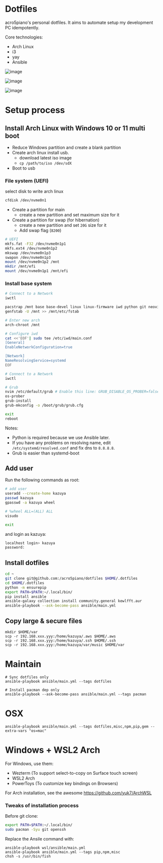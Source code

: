 # Dotfiles

acro5piano's personal dotfiles. It aims to automate setup my development PC idempotently.

Core technologies:

- Arch Linux
- i3
- yay
- Ansible

![image](https://user-images.githubusercontent.com/10719495/176838810-ea61f97a-7f7f-4c8b-80f7-243ee8eb8de9.png)

![image](https://user-images.githubusercontent.com/10719495/176839022-bcaf0d70-3395-4b6e-812e-ff676c8294c0.png)

![image](https://user-images.githubusercontent.com/10719495/202087327-462649bd-d3df-45c7-b0e0-62e35074769f.png)

# Setup process

## Install Arch Linux with Windows 10 or 11 multi boot

- Reduce Windows partition and create a blank partition
- Create arch linux install usb.
  - download latest iso image
  - `cp /path/to/iso /dev/sdX`
- Boot to usb

### File system (UEFI)

select disk to write arch linux

```sh
cfdisk /dev/nvme0n1
```

- Create a partition for main
  - create a new partition and set maximum size for it
- Create a partition for swap (for hibernation)
  - create a new partition and set `20G` size for it
  - Add swap flag (`8200`)

```sh
# UEFI
mkfs.fat -F32 /dev/nvme0n1p1
mkfs.ext4 /dev/nvme0n1p2
mkswap /dev/nvme0n1p3
swapon /dev/nvme0n1p3
mount /dev/nvme0n1p2 /mnt
mkdir /mnt/efi
mount /dev/nvme0n1p1 /mnt/efi
```

### Install base system

```sh
# Connect to a Network
iwctl

pacstrap /mnt base base-devel linux linux-firmware iwd python git neovim os-prober grub
genfstab -U /mnt >> /mnt/etc/fstab

# Enter new arch
arch-chroot /mnt

# Configure iwd
cat <<'EOF'| sudo tee /etc/iwd/main.conf
[General]
EnableNetworkConfiguration=true

[Network]
NameResolvingService=systemd
EOF

# Connect to a Network
iwctl

# Grub
nvim /etc/default/grub # Enable this line: GRUB_DISABLE_OS_PROBER=false
os-prober
grub-install
grub-mkconfig -o /boot/grub/grub.cfg

exit
reboot
```

Notes:

- Python is required because we use Ansible later.
- If you have any problems on resolving name, edit `/etc/systemd/resolved.conf` and fix dns to `8.8.8.8`.
- Grub is easier than systemd-boot

## Add user

Run the following commands as root:

```sh
# add user
useradd --create-home kazuya
passwd kazuya
gpasswd -a kazuya wheel

# %wheel ALL=(ALL) ALL
visudo

exit
```

and login as kazuya:

```sh
localhost login> kazuya
password:
```

## Install dotfiles

```sh
cd ~
git clone git@github.com:/acro5piano/dotfiles $HOME/.dotfiles
cd $HOME/.dotfiles
python -m ensurepip
export PATH=$PATH:~/.local/bin/
pip install ansible
ansible-galaxy collection install community.general kewlfft.aur
ansible-playbook --ask-become-pass ansible/main.yml
```

## Copy large & secure files

```
mkdir $HOME/var
scp -r 192.168.xxx.yyy:/home/kazuya/.aws $HOME/.aws
scp -r 192.168.xxx.yyy:/home/kazuya/.ssh $HOME/.ssh
scp -r 192.168.xxx.yyy:/home/kazuya/var/music $HOME/var
```

# Maintain

```
# Sync dotfiles only
ansible-playbook ansible/main.yml --tags dotfiles

# Install pacman dep only
ansible-playbook --ask-become-pass ansible/main.yml --tags pacman
```

# OSX

```
ansible-playbook ansible/main.yml --tags dotfiles,misc,npm,pip,gem --extra-vars "os=mac"
```

# Windows + WSL2 Arch

For Windows, use them:

- Wezterm (To support select-to-copy on Surface touch screen)
- WSL2 Arch
- PowerToys (To customize key bindings on Browsers)

For Arch installation, see the awesome https://github.com/yuk7/ArchWSL

### Tweaks of installation process

Before git clone:

```bash
export PATH=$PATH:~/.local/bin/
sudo pacman -Syu git openssh
```

Replace the Ansile command with:

```
ansible-playbook wsl/ansible/main.yml
ansible-playbook ansible/main.yml --tags pip,npm,misc
chsh -s /usr/bin/fish
```
